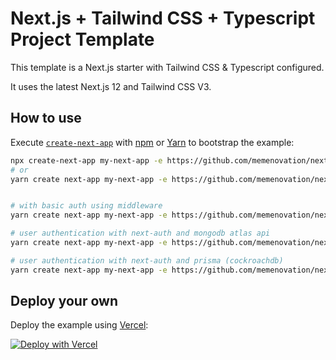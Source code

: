 # Next.js + Tailwind CSS + Typescript Project Template

This template is a Next.js starter with Tailwind CSS & Typescript configured.

It uses the latest Next.js 12 and Tailwind CSS V3.

## How to use

Execute [`create-next-app`](https://github.com/vercel/next.js/tree/canary/packages/create-next-app) with [npm](https://docs.npmjs.com/cli/init) or [Yarn](https://yarnpkg.com/lang/en/docs/cli/create/) to bootstrap the example:

```bash
npx create-next-app my-next-app -e https://github.com/memenovation/next-frondend
# or
yarn create next-app my-next-app -e https://github.com/memenovation/next-frondend


# with basic auth using middleware
yarn create next-app my-next-app -e https://github.com/memenovation/next-frondend/tree/with-basic-auth

# user authentication with next-auth and mongodb atlas api
yarn create next-app my-next-app -e https://github.com/memenovation/next-frondend/tree/with-next-auth-mongo-atlas-api

# user authentication with next-auth and prisma (cockroachdb)
yarn create next-app my-next-app -e https://github.com/memenovation/next-frondend/tree/with-next-auth-prisma-cockroach

```

## Deploy your own

Deploy the example using [Vercel](https://vercel.com/):

[![Deploy with Vercel](https://vercel.com/button)](https://vercel.com/new/git/external?repository-url=https://github.com/memenovation/next-frondend)
